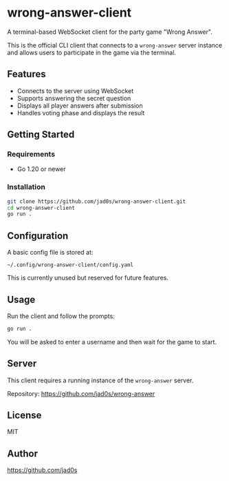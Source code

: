 # wrong-answer-client

A terminal-based WebSocket client for the party game "Wrong Answer".

This is the official CLI client that connects to a `wrong-answer` server instance and allows users to participate in the game via the terminal.

## Features

- Connects to the server using WebSocket
- Supports answering the secret question
- Displays all player answers after submission
- Handles voting phase and displays the result

## Getting Started

### Requirements

- Go 1.20 or newer

### Installation

```bash
git clone https://github.com/jad0s/wrong-answer-client.git
cd wrong-answer-client
go run .
```

## Configuration

A basic config file is stored at:

```
~/.config/wrong-answer-client/config.yaml
```

This is currently unused but reserved for future features.

## Usage

Run the client and follow the prompts:

```bash
go run .
```

You will be asked to enter a username and then wait for the game to start.

## Server

This client requires a running instance of the `wrong-answer` server.

Repository: https://github.com/jad0s/wrong-answer

## License

MIT

## Author

https://github.com/jad0s
